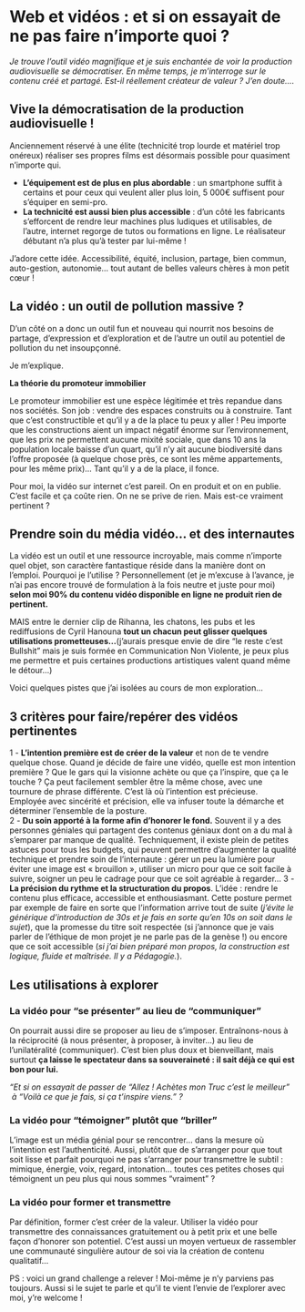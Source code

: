 
# Web et vidéos : et si on essayait de ne pas faire n’importe quoi ?

*Je trouve l’outil vidéo magnifique et je suis enchantée de voir la production audiovisuelle se démocratiser. En même temps, je m’interroge sur le contenu créé et partagé. Est-il réellement créateur de valeur ? J’en doute….*

## Vive la démocratisation de la production audiovisuelle !

Anciennement réservé à une élite (technicité trop lourde et matériel trop onéreux) réaliser ses propres films est désormais possible pour quasiment n’importe qui.  
- **L’équipement est de plus en plus abordable** : un smartphone suffit à certains et pour ceux qui veulent aller plus loin, 5 000€ suffisent pour s’équiper en semi-pro.
- **La technicité est aussi bien plus accessible** : d’un côté les fabricants s’efforcent de rendre leur machines plus ludiques et utilisables, de l’autre, internet regorge de tutos ou formations en ligne. Le réalisateur débutant n’a plus qu’à tester par lui-même !

J’adore cette idée. Accessibilité, équité, inclusion, partage, bien commun, auto-gestion, autonomie… tout autant de belles valeurs chères à mon petit cœur !

## La vidéo : un outil de pollution massive ? 

D’un côté on a donc un outil fun et nouveau qui nourrit nos besoins de partage, d’expression et d’exploration et de l’autre un outil au potentiel de pollution du net insoupçonné.  

Je m’explique.  

**La théorie du promoteur immobilier**  

Le promoteur immobilier est une espèce légitimée et très repandue dans nos sociétés. Son job : vendre des espaces construits ou à construire. Tant que c’est constructible et qu’il y a de la place tu peux y aller ! Peu importe que les constructions aient un impact négatif énorme sur l’environnement, que les prix ne permettent aucune mixité sociale, que dans 10 ans la population locale baisse d’un quart, qu’il n’y ait aucune biodiversité dans l’offre proposée (à quelque chose près, ce sont les même appartements, pour les même prix)… Tant qu’il y a de la place, il fonce.  

Pour moi, la vidéo sur internet c’est pareil. On en produit et on en publie. C’est facile et ça coûte rien. On ne se prive de rien. Mais est-ce vraiment pertinent ?  

## Prendre soin du média vidéo… et des internautes
La vidéo est un outil et une ressource incroyable, mais comme n’importe quel objet, son caractère fantastique réside dans la manière dont on l’emploi. Pourquoi je l’utilise ? Personnellement (et je m’excuse à l’avance, je n’ai pas encore trouvé de formulation à la fois neutre et juste pour moi) **selon moi 90% du contenu vidéo disponible en ligne ne produit rien de pertinent.**  

MAIS entre le dernier clip de Rihanna, les chatons, les pubs et les rediffusions de Cyril Hanouna **tout un chacun peut glisser quelques utilisations prometteuses…**(j’aurais presque envie de dire “le reste c’est Bullshit” mais je suis formée en Communication Non Violente, je peux plus me permettre et puis certaines productions artistiques valent quand même le détour…)  

Voici quelques pistes que j’ai isolées au cours de mon exploration…  

## 3 critères pour faire/repérer des vidéos pertinentes
1 - **L’intention première est de créer de la valeur** et non de te vendre quelque chose. Quand je décide de faire une vidéo, quelle est mon intention première ? Que le gars qui la visionne achète ou que ça l’inspire, que ça le touche ? Ça peut facilement sembler être la même chose, avec une tournure de phrase différente. C’est là où l’intention est précieuse. Employée avec sincérité et précision, elle va infuser toute la démarche et déterminer l’ensemble de la posture.  
2 - **Du soin apporté à la forme afin d’honorer le fond.** Souvent il y a des personnes géniales qui partagent des contenus géniaux dont on a du mal à s’emparer par manque de qualité. Techniquement, il existe plein de petites astuces pour tous les budgets, qui peuvent permettre d’augmenter la qualité technique et prendre soin de l’internaute : gérer un peu la lumière pour éviter une image est « brouillon », utiliser un micro pour que ce soit facile à suivre, soigner un peu le cadrage pour que ce soit agréable à regarder…
3 - **La précision du rythme et la structuration du propos**. L’idée : rendre le contenu plus efficace, accessible et enthousiasmant. Cette posture permet par exemple de faire en sorte que l’information arrive tout de suite (*j’évite le générique d’introduction de 30s et je fais en sorte qu’en 10s on soit dans le sujet*), que la promesse du titre soit respectée (si j’annonce que je vais parler de l’éthique de mon projet je ne parle pas de la genèse !) ou encore que ce soit accessible (*si j’ai bien préparé mon propos, la construction est logique, fluide et maîtrisée. Il y a Pédagogie.*).

## Les utilisations à explorer

### La vidéo pour “se présenter” au lieu de “communiquer”
On pourrait aussi dire se proposer au lieu de s’imposer. Entraînons-nous à la réciprocité (à nous présenter, à proposer, à inviter…) au lieu de l’unilatéralité (communiquer). C’est bien plus doux et bienveillant, mais surtout **ça laisse le spectateur dans sa souveraineté : il sait déjà ce qui est bon pour lui.**  

*“Et si on essayait de passer de “Allez ! Achètes mon Truc c’est le meilleur” 
 à “Voilà ce que je fais, si ça t’inspire viens.” ?*
 
### La vidéo pour “témoigner” plutôt que “briller”
L’image est un média génial pour se rencontrer… dans la mesure où l’intention est l’authenticité. Aussi, plutôt que de s’arranger pour que tout soit lisse et parfait pourquoi ne pas s’arranger pour transmettre le subtil : mimique, énergie, voix, regard, intonation… toutes ces petites choses qui témoignent un peu plus qui nous sommes “vraiment” ?  

### La vidéo pour former et transmettre
Par définition, former c’est créer de la valeur. Utiliser la vidéo pour transmettre des connaissances gratuitement ou à petit prix et une belle façon d’honorer son potentiel. C’est aussi un moyen vertueux de rassembler une communauté singulière autour de soi via la création de contenu qualitatif…

PS : voici un grand challenge a relever ! Moi-même je n’y parviens pas toujours. Aussi si le sujet te parle et qu’il te vient l’envie de l’explorer avec moi, y’re welcome !
